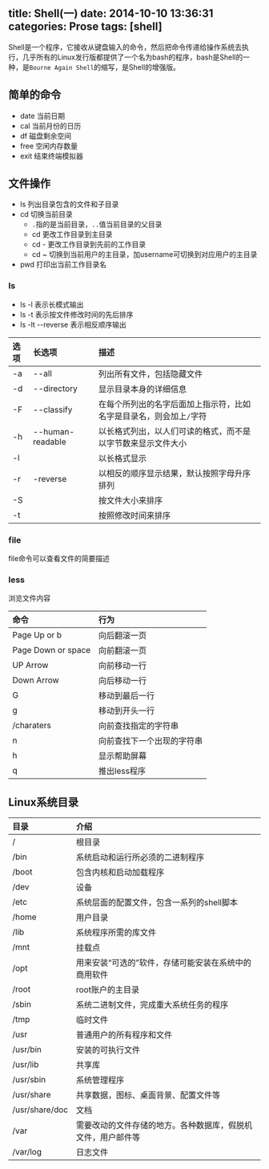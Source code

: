 title: Shell(一)
date: 2014-10-10 13:36:31
categories: Prose
tags: [shell]
---
Shell是一个程序，它接收从键盘输入的命令，然后把命令传递给操作系统去执行，几乎所有的Linux发行版都提供了一个名为bash的程序，bash是Shell的一种，是`Bourne Again Shell`的缩写，是Shell的增强版。
<!--more-->
## 简单的命令
- date 当前日期
- cal 当前月份的日历
- df 磁盘剩余空间 
- free 空闲内存数量
- exit 结束终端模拟器

## 文件操作
- ls 列出目录包含的文件和子目录
- cd 切换当前目录
	+ `.`指的是当前目录，`..`值当前目录的父目录
	+ cd 更改工作目录到主目录
	+ cd - 更改工作目录到先前的工作目录
	+ cd ~ 切换到当前用户的主目录，加username可切换到对应用户的主目录
- pwd 打印出当前工作目录名

### ls
- ls -l 表示长模式输出
- ls -t 表示按文件修改时间的先后排序
- ls -lt --reverse 表示相反顺序输出

|选项|长选项|描述|
|:---|:-----|:---|
|-a|--all|列出所有文件，包括隐藏文件|
|-d|--directory|显示目录本身的详细信息|
|-F|--classify|在每个所列出的名字后面加上指示符，比如名字是目录名，则会加上`/`字符|
|-h|--human-readable|以长格式列出，以人们可读的格式，而不是以字节数来显示文件大小|
|-l||以长格式显示|
|-r|-reverse|以相反的顺序显示结果，默认按照字母升序排列|
|-S||按文件大小来排序|
|-t||按照修改时间来排序|

### file
file命令可以查看文件的简要描述

### less
浏览文件内容

|命令|行为|
|:---|:---|
|Page Up or b|向后翻滚一页|
|Page Down or space|向前翻滚一页|
|UP Arrow|向前移动一行|
|Down Arrow|向后移动一行|
|G|移动到最后一行|
|g|移动到开头一行|
|/charaters|向前查找指定的字符串|
|n|向前查找下一个出现的字符串|
|h|显示帮助屏幕|
|q|推出less程序|

## Linux系统目录

|目录|介绍|
|:---|:---|
|/|根目录|
|/bin|系统启动和运行所必须的二进制程序|
|/boot|包含内核和启动加载程序|
|/dev|设备|
|/etc|系统层面的配置文件，包含一系列的shell脚本|
|/home|用户目录|
|/lib|系统程序所需的库文件|
|/mnt|挂载点|
|/opt|用来安装“可选的”软件，存储可能安装在系统中的商用软件|
|/root|root账户的主目录|
|/sbin|系统二进制文件，完成重大系统任务的程序|
|/tmp|临时文件|
|/usr|普通用户的所有程序和文件|
|/usr/bin|安装的可执行文件|
|/usr/lib|共享库|
|/usr/sbin|系统管理程序|
|/usr/share|共享数据，图标、桌面背景、配置文件等|
|/usr/share/doc|文档|
|/var|需要改动的文件存储的地方。各种数据库，假脱机文件，用户邮件等|
|/var/log|日志文件|